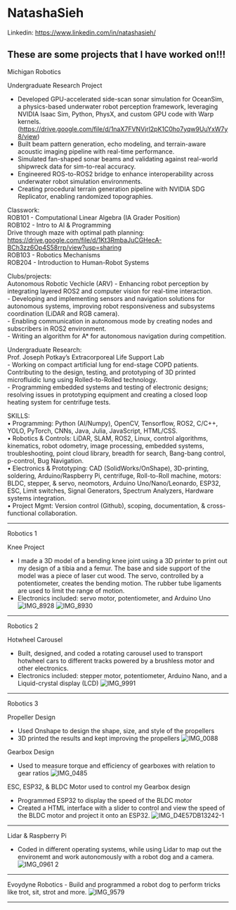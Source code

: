 # NatashaSieh

Linkedin: https://www.linkedin.com/in/natashasieh/

These are some projects that I have worked on!!!
---------------------------------------------------------------------------------------------------------------------------------
Michigan Robotics  <br>

Undergraduate Research Project
- Developed GPU-accelerated side-scan sonar simulation for OceanSim, a physics-based underwater robot perception framework, leveraging NVIDIA Isaac Sim, Python,     PhysX, and custom GPU code with Warp kernels. (https://drive.google.com/file/d/1naX7FVNVjrl2pK1C0ho7yqw9UuYxW7y8/view)
- Built beam pattern generation, echo modeling, and terrain-aware acoustic imaging pipeline with real-time performance.
- Simulated fan-shaped sonar beams and validating against real-world shipwreck data for sim-to-real accuracy.
- Engineered ROS-to-ROS2 bridge to enhance interoperability across underwater robot simulation environments.
- Creating procedural terrain generation pipeline with NVIDIA SDG Replicator, enabling randomized topographies.


Classwork: <br>
  ROB101 - Computational Linear Algebra (IA Grader Position) <br>
  ROB102 - Intro to AI & Programming <br>
    Drive through maze with optimal path planning: https://drive.google.com/file/d/1Kt3RmbaJuCGHecA-BCh3zz6Op4S58rrp/view?usp=sharing <br>
  ROB103 - Robotics Mechanisms <br>
  ROB204 - Introduction to Human-Robot Systems <br>

Clubs/projects: <br>
  Autonomous Robotic Vechicle (ARV)
    -  Enhancing robot perception by integrating layered ROS2 and computer vision for real-time interaction.  <br>
    - Developing and implementing sensors and navigation solutions for autonomous systems, improving robot responsiveness and subsystems coordination (LiDAR and RGB camera).  <br>
    - Enabling communication in autonomous mode by creating nodes and subscribers in ROS2 environment.  <br>
    - Writing an algorithm for A* for autonomous navigation during competition.  <br>

Undergraduate Research: <br>
  Prof. Joseph Potkay’s Extracorporeal Life Support Lab  <br>
    - Working on compact artificial lung for end-stage COPD patients. Contributing to the design, testing, and prototyping of 3D printed microfluidic lung using Rolled-to-Rolled technology.  <br> 
    - Programming embedded systems and testing of electronic designs; resolving issues in prototyping equipment and creating a closed loop heating system for centrifuge tests.  <br>


SKILLS: <br>
• Programming: Python (AI/Numpy), OpenCV, Tensorflow, ROS2, C/C++, YOLO, PyTorch, CNNs, Java, Julia, JavaScript, HTML/CSS.  <br>
• Robotics & Controls: LiDAR, SLAM, ROS2, Linux, control algorithms, kinematics, robot odometry, image processing, embedded systems, troubleshooting, point cloud library, breadth for search, Bang-bang control, p-control, Bug Navigation.  <br>
• Electronics & Prototyping: CAD (SolidWorks/OnShape), 3D-printing, soldering, Arduino/Raspberry Pi, centrifuge, Roll-to-Roll machine, motors: BLDC, stepper, & servo, neomotors, Arduino Uno/Nano/Leonardo, ESP32, ESC, Limit switches, Signal Generators, Spectrum Analyzers, Hardware systems integration.  <br>
• Project Mgmt: Version control (Github), scoping, documentation, & cross-functional collaboration.  <br>

___________________________________________________________________________________________________________
Robotics 1

  Knee Project
  - I made a 3D model of a bending knee joint using a 3D printer to print out my design of a tibia and a femur. The base and side support of the model was a piece of laser cut wood. The servo, controlled by a potentiometer, creates the bending motion. The rubber tube ligaments are used to limit the range of motion.
  - Electronics included: servo motor, potentiometer, and Arduino Uno
![IMG_8928](https://github.com/nzs2401/NatashaSieh/assets/116852829/667d3b5a-b089-4d6b-a870-40098bd894fa)
![IMG_8930](https://github.com/nzs2401/NatashaSieh/assets/116852829/7bf0b93f-4242-43ca-871f-c3b7eb558c68)

____________________________________________________________________________________________________________

Robotics 2

  Hotwheel Carousel
  - Built, designed, and coded a rotating carousel used to transport hotwheel cars to different tracks powered by a brushless motor and other electronics.
  - Electronics included: stepper motor, potentiometer, Arduino Nano, and a Liquid-crystal display (LCD)
![IMG_9991](https://github.com/nzs2401/NatashaSieh/assets/116852829/6af27fbb-3728-4e12-86d9-6606575f77b2)

____________________________________________________________________________________________________________

Robotics 3

  Propeller Design
  - Used Onshape to design the shape, size, and style of the propellers
  - 3D printed the results and kept improving the propellers
![IMG_0088](https://github.com/nzs2401/NatashaSieh/assets/116852829/1f879ac0-b2fa-4c52-9cc8-7111f495ebae)


  Gearbox Design
  - Used to measure torque and efficiency of gearboxes with relation to gear ratios
![IMG_0485](https://github.com/nzs2401/NatashaSieh/assets/116852829/6266e9a2-2dd5-4fa6-a868-54cec421087f)


  ESC, ESP32, & BLDC Motor used to control my Gearbox design
  - Programmed ESP32 to display the speed of the BLDC motor
  - Created a HTML interface with a slider to control and view the speed of the BLDC motor and project it onto an ESP32.
![IMG_D4E57DB13242-1](https://github.com/nzs2401/NatashaSieh/assets/116852829/89320a4b-0e3d-446b-b101-06ccfa04ef2d)

____________________________________________________________________________________________________________

  Lidar & Raspberry Pi
  - Coded in different operating systems, while using Lidar to map out the environemt and work autonomously with a robot dog and a camera.
![IMG_0961 2](https://github.com/nzs2401/NatashaSieh/assets/116852829/0b2b5edc-9c15-4ef7-9992-204816acd9dd)

____________________________________________________________________________________________________________

  Evoydyne Robotics
    - Build and programmed a robot dog to perform tricks like trot, sit, strot and more.
![IMG_9579](https://github.com/nzs2401/NatashaSieh/assets/116852829/be527347-5750-4eff-b451-d75f98652b06)

____________________________________________________________________________________________________________


